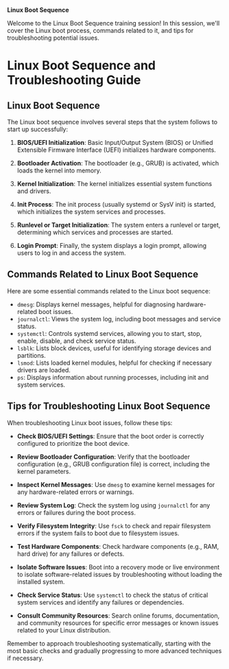 **Linux Boot Sequence**

Welcome to the Linux Boot Sequence training session! In this session, we'll cover the Linux boot process, commands related to it, and tips for troubleshooting potential issues.

# Linux Boot Sequence and Troubleshooting Guide

## Linux Boot Sequence

The Linux boot sequence involves several steps that the system follows to start up successfully:

1. **BIOS/UEFI Initialization**: Basic Input/Output System (BIOS) or Unified Extensible Firmware Interface (UEFI) initializes hardware components.

2. **Bootloader Activation**: The bootloader (e.g., GRUB) is activated, which loads the kernel into memory.

3. **Kernel Initialization**: The kernel initializes essential system functions and drivers.

4. **Init Process**: The init process (usually systemd or SysV init) is started, which initializes the system services and processes.

5. **Runlevel or Target Initialization**: The system enters a runlevel or target, determining which services and processes are started.

6. **Login Prompt**: Finally, the system displays a login prompt, allowing users to log in and access the system.

## Commands Related to Linux Boot Sequence

Here are some essential commands related to the Linux boot sequence:

- `dmesg`: Displays kernel messages, helpful for diagnosing hardware-related boot issues.
- `journalctl`: Views the system log, including boot messages and service status.
- `systemctl`: Controls systemd services, allowing you to start, stop, enable, disable, and check service status.
- `lsblk`: Lists block devices, useful for identifying storage devices and partitions.
- `lsmod`: Lists loaded kernel modules, helpful for checking if necessary drivers are loaded.
- `ps`: Displays information about running processes, including init and system services.

## Tips for Troubleshooting Linux Boot Sequence

When troubleshooting Linux boot issues, follow these tips:

- **Check BIOS/UEFI Settings**: Ensure that the boot order is correctly configured to prioritize the boot device.

- **Review Bootloader Configuration**: Verify that the bootloader configuration (e.g., GRUB configuration file) is correct, including the kernel parameters.

- **Inspect Kernel Messages**: Use `dmesg` to examine kernel messages for any hardware-related errors or warnings.

- **Review System Log**: Check the system log using `journalctl` for any errors or failures during the boot process.

- **Verify Filesystem Integrity**: Use `fsck` to check and repair filesystem errors if the system fails to boot due to filesystem issues.

- **Test Hardware Components**: Check hardware components (e.g., RAM, hard drive) for any failures or defects.

- **Isolate Software Issues**: Boot into a recovery mode or live environment to isolate software-related issues by troubleshooting without loading the installed system.

- **Check Service Status**: Use `systemctl` to check the status of critical system services and identify any failures or dependencies.

- **Consult Community Resources**: Search online forums, documentation, and community resources for specific error messages or known issues related to your Linux distribution.

Remember to approach troubleshooting systematically, starting with the most basic checks and gradually progressing to more advanced techniques if necessary.


